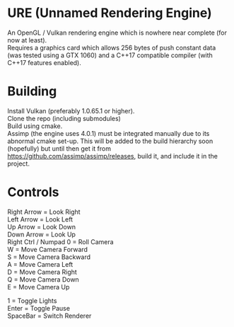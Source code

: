 # URE (Unnamed Rendering Engine)
An OpenGL / Vulkan rendering engine which is nowhere near complete (for now at least).  
Requires a graphics card which allows 256 bytes of push constant data (was tested using a GTX 1060) and a C++17 compatible compiler (with C++17 features enabled).

# Building
Install Vulkan (preferably 1.0.65.1 or higher).  
Clone the repo (including submodules)  
Build using cmake.  
Assimp (the engine uses 4.0.1) must be integrated manually due to its abnormal cmake set-up.  This will be added to the build hierarchy soon (hopefully) but until then get it from https://github.com/assimp/assimp/releases, build it, and include it in the project.

# Controls
Right Arrow = Look Right  
Left Arrow = Look Left  
Up Arrow = Look Down  
Down Arrow = Look Up  
Right Ctrl / Numpad 0 = Roll Camera  
W = Move Camera Forward  
S = Move Camera Backward  
A = Move Camera Left  
D = Move Camera Right  
Q = Move Camera Down  
E = Move Camera Up  

1 = Toggle Lights  
Enter = Toggle Pause  
SpaceBar = Switch Renderer  